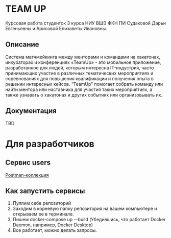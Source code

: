 # TEAM UP
Курсовая работа студенток 3 курса НИУ ВШЭ ФКН ПИ Судаковой Дарьи Евгеньевны и Арисовой Елизаветы Ивановны.
## Описание
Система матчмейкинга между менторами и командами на хакатонах, инкубаторах и конференциях «TeamUp» - это мобильное приложение, разработанное для людей, которым интересна IT-индустрия, часто принимающих участие в различных тематических мероприятиях и соревнованиях для повышения квалификации и получения опыта в решении интересных кейсов. “TeamUp” помогает собрать команду или найти ментора или наставника для участия таких мероприятиях, а также узнавать о хакатонах и других событиях или организовывать их.
## Документация
TBD
# Для разработчиков
## Сервис users
[Postman-коллекция](https://.postman.co/workspace/Ordering~ac545bba-63ec-4c3e-a8a8-87192465c0db/collection/36027467-89bbc04e-6fa0-45fb-847e-92ce01a387ac?action=share&creator=36027467)
## Как запустить сервисы
1. Пуллим себе репозиторий
2. Заходим в корневую папку репозитория на вашем компьютере и открываем ее в терминале.
3. Пишем docker-compose up --build (Убедившись, что работает Docker Daemon, например, Docker Desktop)
4. Все работает, можно делать запросы.
